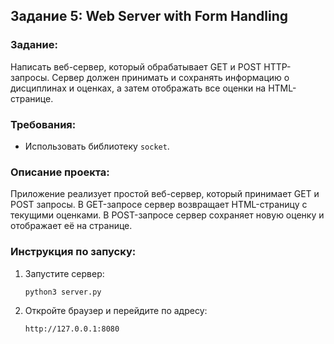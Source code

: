 ## Задание 5: Web Server with Form Handling

### Задание:
Написать веб-сервер, который обрабатывает GET и POST HTTP-запросы. Сервер должен принимать и сохранять информацию о дисциплинах и оценках, а затем отображать все оценки на HTML-странице.

### Требования:
- Использовать библиотеку `socket`.

### Описание проекта:
Приложение реализует простой веб-сервер, который принимает GET и POST запросы. В GET-запросе сервер возвращает HTML-страницу с текущими оценками. В POST-запросе сервер сохраняет новую оценку и отображает её на странице.

### Инструкция по запуску:

1. Запустите сервер:

    ```bash
    python3 server.py
    ```

2. Откройте браузер и перейдите по адресу:

    ```bash
    http://127.0.0.1:8080
    ```
